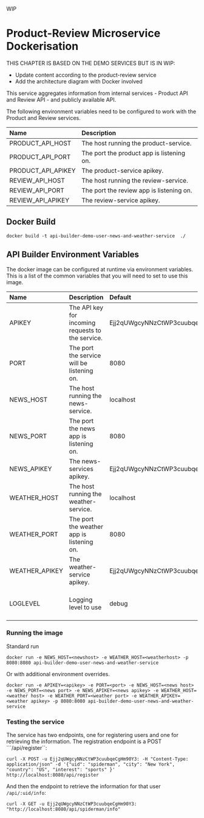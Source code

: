 WIP

# Product-Review Microservice Dockerisation

THIS CHAPTER IS BASED ON THE DEMO SERVICES BUT IS IN WIP:
* Update content according to the product-review service
* Add the architecture diagram with Docker involved



This service aggregates information from internal services - Product API and Review API - and publicly available API.

The following environment variables need to be configured to work with the Product and Review services.

| Name           | Description                               |
|:---------------|:------------------------------------------|
| PRODUCT_API_HOST      | The host running the product-service.        |
| PRODUCT_API_PORT      | The port the product app is listening on.    |
| PRODUCT_API_APIKEY    | The product-service apikey.                  |
| REVIEW_API_HOST   | The host running the review-service.     |
| REVIEW_API_PORT   | The port the review app is listening on. |
| REVIEW_API_APIKEY | The review-service apikey.               |

## Docker Build
```
docker build -t api-builder-demo-user-news-and-weather-service  ./
```

## API Builder Environment Variables
The docker image can be configured at runtime via environment variables. This is a list of the common variables that you will need to set to use this image.

| Name           | Description                                       | Default                          | Options                   |
|:---------------|:--------------------------------------------------|:---------------------------------|:--------------------------|
| APIKEY   | The API key for incoming requests to the service. | Ejj2qUWgcyNNzCtWP3cuubqeCgHm90Y3 | |
| PORT           | The port the service will be listening on.        | 8080                             | |
| NEWS_HOST      | The host running the news-service.                | localhost                        | |
| NEWS_PORT      | The port the news app is listening on.            | 8080                             | |
| NEWS_APIKEY    | The news-services apikey.                         | Ejj2qUWgcyNNzCtWP3cuubqeCgHm90Y3 | |
| WEATHER_HOST   | The host running the weather-service.             | localhost                        | |
| WEATHER_PORT   | The port the weather app is listening on.         | 8080                             | |
| WEATHER_APIKEY | The weather-service apikey.                       | Ejj2qUWgcyNNzCtWP3cuubqeCgHm90Y3 | |
| LOGLEVEL | Logging level to use                              | debug                            | debug, trace, info, error |



### Running the image

Standard run

```
docker run -e NEWS_HOST=<newshost> -e WEATHER_HOST=<weatherhost> -p 8080:8080 api-builder-demo-user-news-and-weather-service
```

Or with additional environment overrides. 

```
docker run -e APIKEY=<apikey> -e PORT=<port> -e NEWS_HOST=<news host> -e NEWS_PORT=<news port> -e NEWS_APIKEY=<news apikey> -e WEATHER_HOST=<weather host> -e WEATHER_PORT=<weather port> -e WEATHER_APIKEY=<weather apikey> -p 8080:8080 api-builder-demo-user-news-and-weather-service
```

### Testing the service

The service has two endpoints, one for registering users and one for retrieving the information. The registration endpoint is a POST ```/api/register``:

```
curl -X POST -u Ejj2qUWgcyNNzCtWP3cuubqeCgHm90Y3: -H "Content-Type: application/json" -d '{"uid": "spiderman", "city": "New York", "country": "US", "interest": "sports" }' http://localhost:8080/api/register
```

And then the endpoint to retrieve the information for that user ```/api/:uid/info```:

```
curl -X GET -u Ejj2qUWgcyNNzCtWP3cuubqeCgHm90Y3: "http://localhost:8080/api/spiderman/info"
```